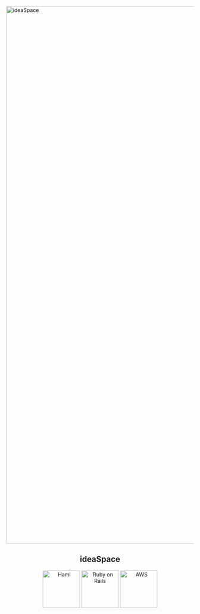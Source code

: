 <img width="1440" alt="ideaSpace" src="https://user-images.githubusercontent.com/57032090/71776261-c059c380-2fd1-11ea-9287-98e5b6b86159.png">

<h2 align="center">ideaSpace</h2>


<div align="center">
  <img width="100" alt="Haml" src="https://user-images.githubusercontent.com/57032090/71776440-0bc1a100-2fd5-11ea-9fa2-a1b58764cff3.png">
  <img width="100" alt="Ruby on Rails" src="https://user-images.githubusercontent.com/57032090/71776416-b08fae80-2fd4-11ea-8457-bd98796209bb.png">
  <img width="100" alt="AWS" src="https://user-images.githubusercontent.com/57032090/71776335-2d218d80-2fd3-11ea-98c6-dd23df2f7006.png">
</div>
